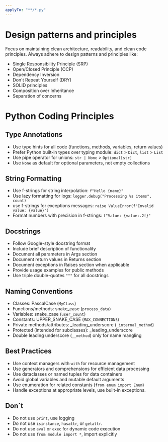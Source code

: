 ```yaml
---
applyTo: "**/*.py"
---
```

# Design patterns and principles
Focus on maintaining clean architecture, readability, and clean code principles. Always adhere to design patterns and principles like:
- Single Responsibility Principle (SRP)
- Open/Closed Principle (OCP)
- Dependency Inversion
- Don't Repeat Yourself (DRY)
- SOLID principles
- Composition over Inheritance
- Separation of concerns

# Python Coding Principles

## Type Annotations
- Use type hints for all code (functions, methods, variables, return values)
- Prefer Python built-in types over typing module: `dict` > `Dict`, `list` > `List`
- Use pipe operator for unions: `str | None` > `Optional[str]`
- Use `None` as default for optional parameters, not empty collections

## String Formatting
- Use f-strings for string interpolation: `f"Hello {name}"`
- Use lazy formatting for logs: `logger.debug("Processing %s items", count)`
- use f-strings for exceptions messages: `raise ValueError(f"Invalid value: {value}")`
- Format numbers with precision in f-strings: `f"Value: {value:.2f}"`

## Docstrings
- Follow Google-style docstring format
- Include brief description of functionality
- Document all parameters in Args section
- Document return values in Returns section
- Document exceptions in Raises section when applicable
- Provide usage examples for public methods
- Use triple double-quotes `"""` for all docstrings

## Naming Conventions
- Classes: PascalCase (`MyClass`)
- Functions/methods: snake_case (`process_data`)
- Variables: snake_case (`user_count`)
- Constants: UPPER_SNAKE_CASE (`MAX_CONNECTIONS`)
- Private methods/attributes: _leading_underscore (`_internal_method`)
- Protected (intended for subclasses): _leading_underscore
- Double leading underscore (`__method`) only for name mangling

## Best Practices
- Use context managers with `with` for resource management
- Use generators and comprehensions for efficient data processing
- Use dataclasses or named tuples for data containers
- Avoid global variables and mutable default arguments
- Use enumeration for related constants (`from enum import Enum`)
- Handle exceptions at appropriate levels, use built-in exceptions.

## Don´t
- Do not use `print`, use logging
- Do not use `isinstance`, `hasattr`, or `getattr`.
- Do not use `eval` or `exec` for dynamic code execution
- Do not use `from module import *`, import explicitly
